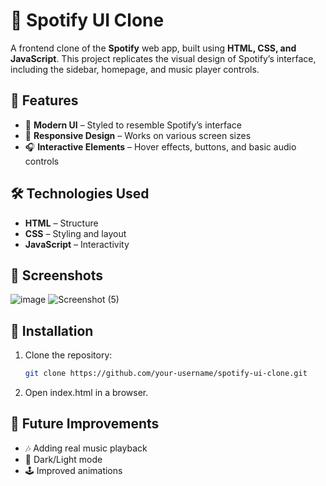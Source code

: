 # 🎵 Spotify UI Clone  

A frontend clone of the **Spotify** web app, built using **HTML, CSS, and JavaScript**. This project replicates the visual design of Spotify’s interface, including the sidebar, homepage, and music player controls.

## 🚀 Features  
- 🎨 **Modern UI** – Styled to resemble Spotify’s interface  
- 📱 **Responsive Design** – Works on various screen sizes  
- 🎧 **Interactive Elements** – Hover effects, buttons, and basic audio controls  

## 🛠️ Technologies Used  
- **HTML** – Structure  
- **CSS** – Styling and layout  
- **JavaScript** – Interactivity  

## 📸 Screenshots  
![image](https://github.com/user-attachments/assets/4f1180d1-9452-46bb-93ef-e991e9c7924c)
![Screenshot (5)](https://github.com/user-attachments/assets/85942ff5-a76e-45e7-852c-f17e15b1876a)


## 🔧 Installation  
1. Clone the repository:  
   ```bash
   git clone https://github.com/your-username/spotify-ui-clone.git
2. Open index.html in a browser.

## 🌟 Future Improvements
- 🎶 Adding real music playback
- 🌙 Dark/Light mode
- 🕹️ Improved animations
